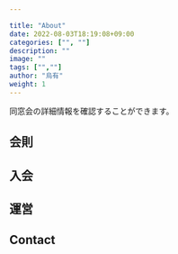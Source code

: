 ```yaml
---

title: "About"
date: 2022-08-03T18:19:08+09:00
categories: ["", ""]
description: ""
image: ""
tags: ["",""]
author: "烏有"
weight: 1
---
```

同窓会の詳細情報を確認することができます。

<!--more-->

## 会則

## 入会

## 運営

## Contact




